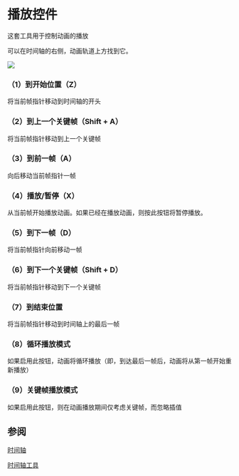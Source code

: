 # 播放控件

这套工具用于控制动画的播放

可以在时间轴的右侧，动画轨道上方找到它。

![](https://cascadeur.com/images/category/2019/07/24/ab87fa6d192e2d2ca23393c620e67fb4.png)

### （1）到开始位置（Z）

将当前帧指针移动到时间轴的开头

### （2）到上一个关键帧（Shift + A）

将当前帧指针移动到上一个关键帧

### （3）到前一帧（A）

向后移动当前帧指针一帧

### （4）播放/暂停（X）

从当前帧开始播放动画。如果已经在播放动画，则按此按钮将暂停播放。

### （5）到下一帧（D）

将当前帧指针向前移动一帧

### （6）到下一个关键帧（Shift + D）

将当前帧指针移动到下一个关键帧

### （7）到结束位置

将当前帧指针移动到时间轴上的最后一帧

### （8）循环播放模式

如果启用此按钮，动画将循环播放（即，到达最后一帧后，动画将从第一帧开始重新播放）

### （9）关键帧播放模式

如果启用此按钮，则在动画播放期间仅考虑关键帧，而忽略插值

## 参阅

[时间轴](../../Interface/timeline.md)

[时间轴工具](timeline_tools.md)


